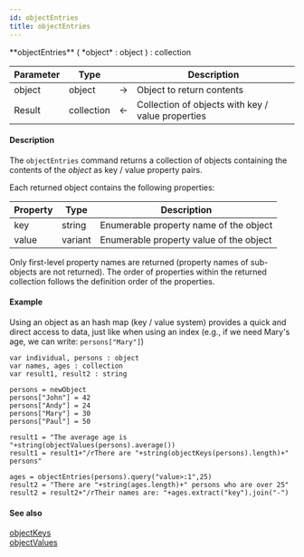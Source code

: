 ```yaml
---
id: objectEntries
title: objectEntries
---
```



<!-- REF #_command_.objectEntries.Syntax -->**objectEntries** ( *object* : object ) : collection<!-- END REF -->


<!-- REF #_command_.objectEntries.Params -->
|Parameter|Type||Description|
|---------|--- |:---:|------|
|object|object|&#8594;|Object to return contents|
|Result|collection|&#8592;|Collection of objects with key / value properties|
<!-- END REF -->


#### Description

The `objectEntries` command <!-- REF #_command_.objectEntries.Summary -->returns a collection of objects containing the contents of the *object* as key / value property pairs<!-- END REF -->.

Each returned object contains the following properties:

|Property|Type|Description|
|---|---|---|
|key|string|Enumerable property name of the object|
|value|variant|Enumerable property value of the object|

Only first-level property names are returned (property names of sub-objects are not returned). The order of properties within the returned collection follows the definition order of the properties.


#### Example

Using an object as an hash map (key / value system) provides a quick and direct access to data, just like when using an index (e.g., if we need Mary's age, we can write: `persons["Mary"]`)


```qs
var individual, persons : object
var names, ages : collection
var result1, result2 : string

persons = newObject
persons["John"] = 42
persons["Andy"] = 24
persons["Mary"] = 30
persons["Paul"] = 50

result1 = "The average age is "+string(objectValues(persons).average())
result1 = result1+"/rThere are "+string(objectKeys(persons).length)+" persons"

ages = objectEntries(persons).query("value>:1",25)
result2 = "There are "+string(ages.length)+" persons who are over 25"
result2 = result2+"/rTheir names are: "+ages.extract("key").join("-")
```


#### See also

[objectKeys](objectKeys.md)<br/>
[objectValues](objectValues.md)
